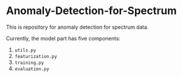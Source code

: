 # Anomaly-Detection-for-Spectrum
This is repository for anomaly detection for spectrum data.



Currently, the model part has five components:

1. `utils.py`
2. `featurization.py`
3. `training.py`
4. `evaluation.py`



